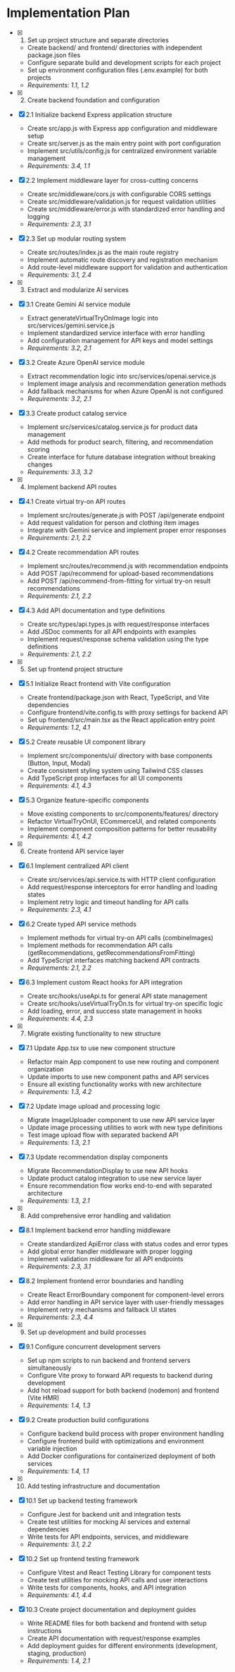 # Implementation Plan

- [x] 1. Set up project structure and separate directories





  - Create backend/ and frontend/ directories with independent package.json files
  - Configure separate build and development scripts for each project
  - Set up environment configuration files (.env.example) for both projects
  - _Requirements: 1.1, 1.2_

- [x] 2. Create backend foundation and configuration




- [x] 2.1 Initialize backend Express application structure


  - Create src/app.js with Express app configuration and middleware setup
  - Create src/server.js as the main entry point with port configuration
  - Implement src/utils/config.js for centralized environment variable management
  - _Requirements: 3.4, 1.1_

- [x] 2.2 Implement middleware layer for cross-cutting concerns


  - Create src/middleware/cors.js with configurable CORS settings
  - Create src/middleware/validation.js for request validation utilities
  - Create src/middleware/error.js with standardized error handling and logging
  - _Requirements: 2.3, 3.1_

- [x] 2.3 Set up modular routing system


  - Create src/routes/index.js as the main route registry
  - Implement automatic route discovery and registration mechanism
  - Add route-level middleware support for validation and authentication
  - _Requirements: 3.1, 2.4_

- [x] 3. Extract and modularize AI services





- [x] 3.1 Create Gemini AI service module


  - Extract generateVirtualTryOnImage logic into src/services/gemini.service.js
  - Implement standardized service interface with error handling
  - Add configuration management for API keys and model settings
  - _Requirements: 3.2, 2.1_

- [x] 3.2 Create Azure OpenAI service module


  - Extract recommendation logic into src/services/openai.service.js
  - Implement image analysis and recommendation generation methods
  - Add fallback mechanisms for when Azure OpenAI is not configured
  - _Requirements: 3.2, 2.1_

- [x] 3.3 Create product catalog service


  - Implement src/services/catalog.service.js for product data management
  - Add methods for product search, filtering, and recommendation scoring
  - Create interface for future database integration without breaking changes
  - _Requirements: 3.3, 3.2_

- [x] 4. Implement backend API routes





- [x] 4.1 Create virtual try-on API routes


  - Implement src/routes/generate.js with POST /api/generate endpoint
  - Add request validation for person and clothing item images
  - Integrate with Gemini service and implement proper error responses
  - _Requirements: 2.1, 2.2_

- [x] 4.2 Create recommendation API routes


  - Implement src/routes/recommend.js with recommendation endpoints
  - Add POST /api/recommend for upload-based recommendations
  - Add POST /api/recommend-from-fitting for virtual try-on result recommendations
  - _Requirements: 2.1, 2.2_

- [x] 4.3 Add API documentation and type definitions


  - Create src/types/api.types.js with request/response interfaces
  - Add JSDoc comments for all API endpoints with examples
  - Implement request/response schema validation using the type definitions
  - _Requirements: 2.1, 2.2_

- [x] 5. Set up frontend project structure





- [x] 5.1 Initialize React frontend with Vite configuration


  - Create frontend/package.json with React, TypeScript, and Vite dependencies
  - Configure frontend/vite.config.ts with proxy settings for backend API
  - Set up frontend/src/main.tsx as the React application entry point
  - _Requirements: 1.2, 4.1_

- [x] 5.2 Create reusable UI component library


  - Implement src/components/ui/ directory with base components (Button, Input, Modal)
  - Create consistent styling system using Tailwind CSS classes
  - Add TypeScript prop interfaces for all UI components
  - _Requirements: 4.1, 4.3_

- [x] 5.3 Organize feature-specific components


  - Move existing components to src/components/features/ directory
  - Refactor VirtualTryOnUI, ECommerceUI, and related components
  - Implement component composition patterns for better reusability
  - _Requirements: 4.1, 4.2_

- [x] 6. Create frontend API service layer





- [x] 6.1 Implement centralized API client


  - Create src/services/api.service.ts with HTTP client configuration
  - Add request/response interceptors for error handling and loading states
  - Implement retry logic and timeout handling for API calls
  - _Requirements: 2.3, 4.1_

- [x] 6.2 Create typed API service methods


  - Implement methods for virtual try-on API calls (combineImages)
  - Implement methods for recommendation API calls (getRecommendations, getRecommendationsFromFitting)
  - Add TypeScript interfaces matching backend API contracts
  - _Requirements: 2.1, 2.2_

- [x] 6.3 Implement custom React hooks for API integration


  - Create src/hooks/useApi.ts for general API state management
  - Create src/hooks/useVirtualTryOn.ts for virtual try-on specific logic
  - Add loading, error, and success state management in hooks
  - _Requirements: 4.4, 2.3_

- [x] 7. Migrate existing functionality to new structure





- [x] 7.1 Update App.tsx to use new component structure


  - Refactor main App component to use new routing and component organization
  - Update imports to use new component paths and API services
  - Ensure all existing functionality works with new architecture
  - _Requirements: 1.3, 4.2_

- [x] 7.2 Update image upload and processing logic


  - Migrate ImageUploader component to use new API service layer
  - Update image processing utilities to work with new type definitions
  - Test image upload flow with separated backend API
  - _Requirements: 1.3, 2.1_

- [x] 7.3 Update recommendation display components


  - Migrate RecommendationDisplay to use new API hooks
  - Update product catalog integration to use new service layer
  - Ensure recommendation flow works end-to-end with separated architecture
  - _Requirements: 1.3, 2.1_

- [x] 8. Add comprehensive error handling and validation




- [x] 8.1 Implement backend error handling middleware


  - Create standardized ApiError class with status codes and error types
  - Add global error handler middleware with proper logging
  - Implement validation middleware for all API endpoints
  - _Requirements: 2.3, 3.1_

- [x] 8.2 Implement frontend error boundaries and handling


  - Create React ErrorBoundary component for component-level errors
  - Add error handling in API service layer with user-friendly messages
  - Implement retry mechanisms and fallback UI states
  - _Requirements: 2.3, 4.4_

- [x] 9. Set up development and build processes





- [x] 9.1 Configure concurrent development servers


  - Set up npm scripts to run backend and frontend servers simultaneously
  - Configure Vite proxy to forward API requests to backend during development
  - Add hot reload support for both backend (nodemon) and frontend (Vite HMR)
  - _Requirements: 1.4, 1.3_


- [x] 9.2 Create production build configurations

  - Configure backend build process with proper environment handling
  - Configure frontend build with optimizations and environment variable injection
  - Add Docker configurations for containerized deployment of both services
  - _Requirements: 1.4, 1.1_

- [x] 10. Add testing infrastructure and documentation




- [x] 10.1 Set up backend testing framework


  - Configure Jest for backend unit and integration tests
  - Create test utilities for mocking AI services and external dependencies
  - Write tests for API endpoints, services, and middleware
  - _Requirements: 3.1, 2.2_

- [x] 10.2 Set up frontend testing framework


  - Configure Vitest and React Testing Library for component tests
  - Create test utilities for mocking API calls and user interactions
  - Write tests for components, hooks, and API integration
  - _Requirements: 4.1, 4.4_

- [x] 10.3 Create project documentation and deployment guides


  - Write README files for both backend and frontend with setup instructions
  - Create API documentation with request/response examples
  - Add deployment guides for different environments (development, staging, production)
  - _Requirements: 1.4, 2.1_